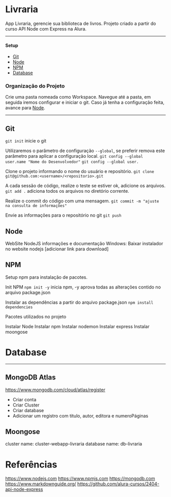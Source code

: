 # Livraria

App Livraria, gerencie sua biblioteca de livros. Projeto criado a partir do curso API Node com Express na Alura.

---
#### Setup
- [Git](#git)
- [Node](#node)
- [NPM](#npm)
- [Database](#database)

### Organização do Projeto

Crie uma pasta nomeada como Workspace.
Navegue até a pasta, em seguida iremos configurar e iniciar o git. Caso já tenha a configuração feita, avance para [Node](#node).

---
## Git

`git init` inicie o git

Utilizaremos o parâmetro de configuração `--global`, se preferir remova este parâmetro para aplicar a configuração local.
`git config --global user.name "Nome do Desenvolvedor"`
`git config --global user.`

Clone o projeto informando o nome do usuário e repositório.
`git clone git@github.com:<username>/<repositorio>.git`

A cada sessão de código, realize o teste se estiver ok, adicione os arquivos.
`git add .` adiciona todos os arquivos no diretório corrente.

Realize o commit do código com uma mensagem.
`git commit -m "ajuste na consulta de informações"`

Envie as informações para o repositório no git
`git push`

## Node
WebSite NodeJS informações e documentação
Windows: Baixar instalador no website nodejs
    [adicionar link para download]

## NPM

Setup npm para instalação de pacotes. 

Init NPM
`npm init -y` inicia npm, -y aprova todas as alterações contido no arquivo package.json

Instalar as dependências a partir do arquivo package.json
`npm install dependencies`

Pacotes utilizados no projeto

Instalar Node
Instalar npm
Instalar nodemon
Instalar express
Instalar moongose

# Database
---

## MongoDB Atlas

https://www.mongodb.com/cloud/atlas/register

- Criar conta
- Criar Cluster
- Criar database
- Adicionar um registro com titulo, autor, editora e numeroPáginas

## Moongose

cluster name:   cluster-webapp-livraria
database name:  db-livraria

# Referências

https://www.nodejs.com
https://www.npmjs.com
https://mongodb.com
https://www.markdownguide.org/
https://github.com/alura-cursos/2404-api-node-express